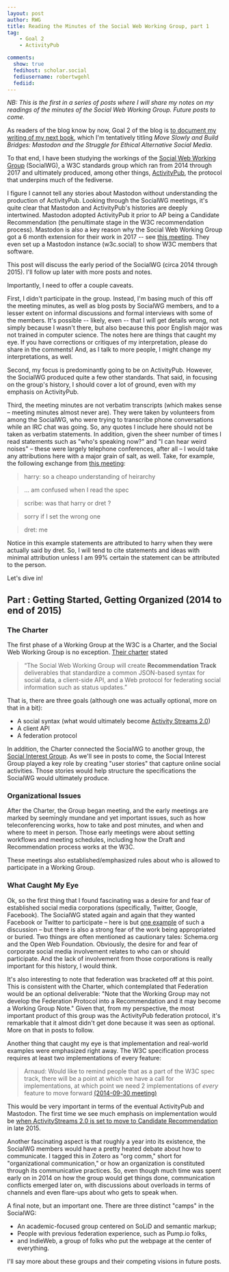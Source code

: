 ```yaml
---
layout: post
author: RWG
title: Reading the Minutes of the Social Web Working Group, part 1
tag:
    - Goal 2
    - ActivityPub

comments: 
  show: true
  fedihost: scholar.social
  fediusername: robertwgehl
  fediid:
---
```


_NB: This is the first in a series of posts where I will share my notes on my readings of the minutes of the Social Web Working Group. Future posts to come._

As readers of the blog know by now, Goal 2 of the blog is [to document my writing of my next book](/2022/01/06/Goal2.html), which I'm tentatively titling _Move Slowly and Build Bridges: Mastodon and the Struggle for Ethical Alternative Social Media_.

To that end, I have been studying the workings of the [Social Web Working Group](https://www.w3.org/Social/WG) (SocialWG), a W3C standards group which ran from 2014 through 2017 and ultimately produced, among other things, [ActivityPub](https://www.w3.org/TR/activitypub/), the protocol that underpins much of the fediverse.

I figure I cannot tell any stories about Mastodon without understanding the production of ActivityPub. Looking through the SocialWG meetings, it's quite clear that Mastodon and ActivityPub's histories are deeply intertwined. Mastodon adopted ActivityPub it prior to AP being a Candidate Recommendation (the penultimate stage in the W3C recommendation process). Mastodon is also a key reason why the Social Web Working Group got a 6 month extension for their work in 2017 -- see [this meeting](https://www.w3.org/wiki/Socialwg/2017-06-27-minutes). They even set up a Mastodon instance (w3c.social) to show W3C members that software.

This post will discuss the early period of the SocialWG (circa 2014 through 2015). I'll follow up later with more posts and notes.

Importantly, I need to offer a couple caveats.

First, I didn't participate in the group. Instead, I'm basing much of this off the meeting minutes, as well as blog posts by SocialWG members, and to a lesser extent on informal discussions and formal interviews with some of the members. It's possible -- likely, even -- that I will get details wrong, not simply because I wasn't there, but also because this poor English major was not trained in computer science. The notes here are things that caught my eye. If you have corrections or critiques of my interpretation, please do share in the comments! And, as I talk to more people, I might change my interpretations, as well.

Second, my focus is predominantly going to be on ActivityPub. However, the SocialWG produced quite a few other standards. That said, in focusing on the group's history, I should cover a lot of ground, even with my emphasis on ActivityPub.

Third, the meeting minutes are not verbatim transcripts (which makes sense – meeting minutes almost never are). They were taken by volunteers from among the SocialWG, who were trying to transcribe phone conversations while an IRC chat was going. So, any quotes I include here should not be taken as verbatim statements. In addition, given the sheer number of times I read statements such as "who's speaking now?" and "I can hear weird noises" – these were largely telephone conferences, after all – I would take any attributions here with a major grain of salt, as well. Take, for example, the following exchange from [this meeting](https://www.w3.org/wiki/Socialwg/2015-02-17-minutes):
> harry: so a cheapo understanding of heirarchy

> ... am confused when I read the spec

> scribe: was that harry or dret ?

> sorry if I set the wrong one

> dret: me

Notice in this example statements are attributed to harry when they were actually said by dret. So, I will tend to cite statements and ideas with minimal attribution unless I am 99% certain the statement can be attributed to the person.

Let's dive in!

<!-- more -->

## Part : Getting Started, Getting Organized (2014 to end of 2015)

### The Charter

The first phase of a Working Group at the W3C is a Charter, and the Social Web Working Group is no exception. [Their charter](https://www.w3.org/2013/socialweb/social-wg-charter.html) stated

> “The Social Web Working Group will create **Recommendation Track** deliverables that standardize a common JSON-based syntax for social data, a client-side API, and a Web protocol for federating social information such as status updates.”

That is, there are three goals (although one was actually optional, more on that in a bit):

* A social syntax (what would ultimately become [Activity Streams 2.0](https://www.w3.org/TR/activitystreams-core/))
* A client API
* A federation protocol

In addition, the Charter connected the SocialWG to another group, the [Social Interest Group](https://www.w3.org/2013/socialweb/social-ig-charter.html). As we'll see in posts to come, the Social Interest Group played a key role by creating "user stories" that capture online social activities. Those stories would help structure the specifications the SocialWG would ultimately produce.

### Organizational Issues

After the Charter, the Group began meeting, and the early meetings are marked by seemingly mundane and yet important issues, such as how teleconferencing works, how to take and post minutes, and when and where to meet in person. Those early meetings were about setting workflows and meeting schedules, including how the Draft and Recommendation process works at the W3C.

These meetings also established/emphasized rules about who is allowed to participate in a Working Group.

### What Caught My Eye

Ok, so the first thing that I found fascinating was a desire for and fear of established social media corporations (specifically, Twitter, Google, Facebook). The SocialWG stated again and again that they wanted Facebook or Twitter to participate – here is but [one example](https://www.w3.org/wiki/Socialwg/2015-09-29-minutes) of such a discussion –  but there is also a strong fear of the work being appropriated or buried. Two things are often mentioned as cautionary tales: Schema.org and the Open Web Foundation. Obviously, the desire for and fear of corporate social media involvement relates to who can or should participate. And the lack of involvement from those corporations is really important for this history, I would think.

It's also interesting to note that federation was bracketed off at this point. This is consistent with the Charter, which contemplated that Federation would be an optional deliverable: "Note that the Working Group may not develop the Federation Protocol into a Recommendation and it may become a Working Group Note." Given that, from my perspective, the most important product of this group was the ActivityPub federation protocol, it's remarkable that it almost didn't get done because it was seen as optional. More on that in posts to follow.

Another thing that caught my eye is that implementation and real-world examples were emphasized right away. The W3C specification process requires at least two implementations of every feature:
> Arnaud: Would like to remind people that as a part of the W3C spec track, there will be a point at which we have a call for implementations, at which point we need 2 implementations of _every_ feature to move forward [(2014-09-30 meeting)](https://www.w3.org/wiki/Socialwg/2014-09-30-minutes)

This would be very important in terms of the eventual ActivityPub and Mastodon. The first time we see much emphasis on implementation would be [when ActivityStreams 2.0 is set to move to Candidate Recommendation](https://www.w3.org/wiki/Socialwg/2015-10-06-minutes) in late 2015.

Another fascinating aspect is that roughly a year into its existence, the SocialWG members would have a pretty heated debate about how to communicate. I tagged this in Zotero as "org comm," short for "organizational communication," or how an organization is constituted through its communicative practices. So, even though much time was spent early on in 2014 on how the group would get things done, communication conflicts emerged later on, with discussions about overloads in terms of channels and even flare-ups about who gets to speak when.

A final note, but an important one. There are three distinct "camps" in the SocialWG:
* An academic-focused group centered on SoLiD and semantic markup;
* People with previous federation experience, such as Pump.io folks,
* and IndieWeb, a group of folks who put the webpage at the center of everything.

I'll say more about these groups and their competing visions in future posts.
